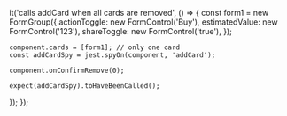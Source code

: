 it('calls addCard when all cards are removed', () => {
    const form1 = new FormGroup({
      actionToggle: new FormControl('Buy'),
      estimatedValue: new FormControl('123'),
      shareToggle: new FormControl('true'),
    });

    component.cards = [form1]; // only one card
    const addCardSpy = jest.spyOn(component, 'addCard');

    component.onConfirmRemove(0);

    expect(addCardSpy).toHaveBeenCalled();
  });
});